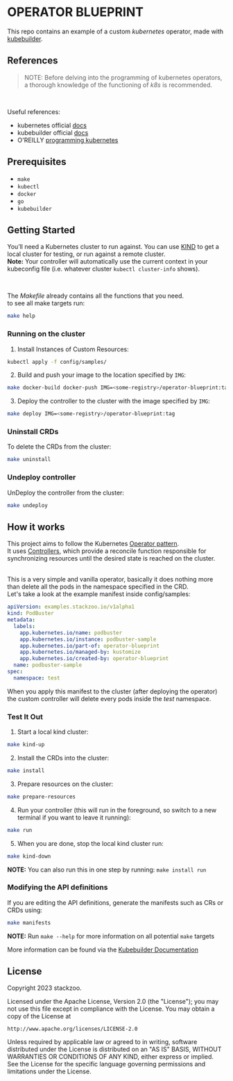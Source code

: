 #  OPERATOR BLUEPRINT
This repo contains an example of a custom *kubernetes* operator, made with <a href="https://github.com/kubernetes-sigs/kubebuilder">kubebuilder</a>.

## References
> NOTE: Before delving into the programming of kubernetes operators, a thorough knowledge of the functioning of *k8s* is recommended.
<br/>

Useful references:
- kubernetes official <a href="https://kubernetes.io/docs/concepts/extend-kubernetes/operator/">docs</a>
- kubebuilder official <a href="https://book.kubebuilder.io/">docs</a>
- O'REILLY <a href="https://www.oreilly.com/library/view/programming-kubernetes/9781492047094/">programming kubernetes</a>

## Prerequisites
- `make`
- `kubectl`
- `docker`
- `go`
- `kubebuilder`

## Getting Started
You’ll need a Kubernetes cluster to run against. You can use [KIND](https://sigs.k8s.io/kind) to get a local cluster for testing, or run against a remote cluster.
<br/>
**Note:** Your controller will automatically use the current context in your kubeconfig file (i.e. whatever cluster `kubectl cluster-info` shows).

<br/>

The *Makefile* already contains all the functions that you need.
<br/>
to see all make targets run:
```sh
make help
```

### Running on the cluster
1. Install Instances of Custom Resources:

```sh
kubectl apply -f config/samples/
```

2. Build and push your image to the location specified by `IMG`:

```sh
make docker-build docker-push IMG=<some-registry>/operator-blueprint:tag
```

3. Deploy the controller to the cluster with the image specified by `IMG`:

```sh
make deploy IMG=<some-registry>/operator-blueprint:tag
```

### Uninstall CRDs
To delete the CRDs from the cluster:

```sh
make uninstall
```

### Undeploy controller
UnDeploy the controller from the cluster:

```sh
make undeploy
```


## How it works
This project aims to follow the Kubernetes [Operator pattern](https://kubernetes.io/docs/concepts/extend-kubernetes/operator/).
<br/>
It uses [Controllers](https://kubernetes.io/docs/concepts/architecture/controller/),
which provide a reconcile function responsible for synchronizing resources until the desired state is reached on the cluster.

<br/>
This is a very simple and vanilla operator, basically it does nothing more than delete all the pods in the namespace specified in the CRD.
<br/>
Let's take a look at the example manifest inside config/samples:

```yaml
apiVersion: examples.stackzoo.io/v1alpha1
kind: PodBuster
metadata:
  labels:
    app.kubernetes.io/name: podbuster
    app.kubernetes.io/instance: podbuster-sample
    app.kubernetes.io/part-of: operator-blueprint
    app.kubernetes.io/managed-by: kustomize
    app.kubernetes.io/created-by: operator-blueprint
  name: podbuster-sample
spec:
  namespace: test
```

When you apply this manifest to the cluster (after deploying the operator) the custom controller will delete every pods inside the *test* namespace.

### Test It Out

1. Start a local kind cluster:
```sh
make kind-up
```



2. Install the CRDs into the cluster:
```sh
make install
```

3. Prepare resources on the cluster:
```sh
make prepare-resources
```

4. Run your controller (this will run in the foreground, so switch to a new terminal if you want to leave it running):
```sh
make run
```

5. When you are done, stop the local kind cluster run:
```sh
make kind-down
```

**NOTE:** You can also run this in one step by running: `make install run`

### Modifying the API definitions
If you are editing the API definitions, generate the manifests such as CRs or CRDs using:

```sh
make manifests
```

**NOTE:** Run `make --help` for more information on all potential `make` targets

More information can be found via the [Kubebuilder Documentation](https://book.kubebuilder.io/introduction.html)

## License

Copyright 2023 stackzoo.

Licensed under the Apache License, Version 2.0 (the "License");
you may not use this file except in compliance with the License.
You may obtain a copy of the License at

    http://www.apache.org/licenses/LICENSE-2.0

Unless required by applicable law or agreed to in writing, software
distributed under the License is distributed on an "AS IS" BASIS,
WITHOUT WARRANTIES OR CONDITIONS OF ANY KIND, either express or implied.
See the License for the specific language governing permissions and
limitations under the License.

